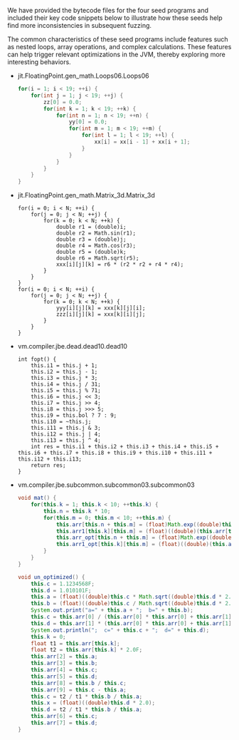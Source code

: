 We have provided the bytecode files for the four seed programs and included their key code snippets below to illustrate how these seeds help find more inconsistencies in subsequent fuzzing.

The common characteristics of these seed programs include features such as nested loops, array operations, and complex calculations. These features can help trigger relevant optimizations in the JVM, thereby exploring more interesting behaviors.

* jit.FloatingPoint.gen_math.Loops06.Loops06

  ```java
  for(i = 1; i < 19; ++i) {
      for(int j = 1; j < 19; ++j) {
          zz[0] = 0.0;
          for(int k = 1; k < 19; ++k) {
              for(int n = 1; n < 19; ++n) {
                  yy[0] = 0.0;
                  for(int m = 1; m < 19; ++m) {
                      for(int l = 1; l < 19; ++l) {
                          xx[i] = xx[i - 1] + xx[i + 1];
                      }
                  }
              }
          }
      }
  }
  ```

* jit.FloatingPoint.gen_math.Matrix_3d.Matrix_3d

  ```
  for(i = 0; i < N; ++i) {
      for(j = 0; j < N; ++j) {
          for(k = 0; k < N; ++k) {
              double r1 = (double)i;
              double r2 = Math.sin(r1);
              double r3 = (double)j;
              double r4 = Math.cos(r3);
              double r5 = (double)k;
              double r6 = Math.sqrt(r5);
              xxx[i][j][k] = r6 * (r2 * r2 + r4 * r4);
          }
      }
  }
  for(i = 0; i < N; ++i) {
      for(j = 0; j < N; ++j) {
          for(k = 0; k < N; ++k) {
              yyy[i][j][k] = xxx[k][j][i];
              zzz[i][j][k] = xxx[k][i][j];
          }
      }
  }
  ```

* vm.compiler.jbe.dead.dead10.dead10

  ```
  int fopt() {
      this.i1 = this.j + 1;
      this.i2 = this.j - 1;
      this.i3 = this.j * 3;
      this.i4 = this.j / 31;
      this.i5 = this.j % 71;
      this.i6 = this.j << 3;
      this.i7 = this.j >> 4;
      this.i8 = this.j >>> 5;
      this.i9 = this.bol ? 7 : 9;
      this.i10 = ~this.j;
      this.i11 = this.j & 3;
      this.i12 = this.j | 4;
      this.i13 = this.j ^ 4;
      int res = this.i1 + this.i2 + this.i3 + this.i4 + this.i5 + this.i6 + this.i7 + this.i8 + this.i9 + this.i10 + this.i11 + this.i12 + this.i13;
      return res;
  }
  ```

* vm.compiler.jbe.subcommon.subcommon03.subcommon03

  ```java
  void mat() {
      for(this.k = 1; this.k < 10; ++this.k) {
          this.n = this.k * 10;
          for(this.m = 0; this.m < 10; ++this.m) {
              this.arr[this.n + this.m] = (float)Math.exp((double)this.arr[this.m]);
              this.arr1[this.k][this.m] = (float)((double)(this.arr[this.m] * 1.0F) / Math.PI);
              this.arr_opt[this.n + this.m] = (float)Math.exp((double)this.arr_opt[this.m]);
              this.arr1_opt[this.k][this.m] = (float)((double)(this.arr_opt[this.m] * 1.0F) / Math.PI);
          }
      }
  }
  
  void un_optimized() {
      this.c = 1.1234568F;
      this.d = 1.010101F;
      this.a = (float)((double)this.c * Math.sqrt((double)this.d * 2.0) / (2.0 * (double)this.d));
      this.b = (float)((double)this.c / Math.sqrt((double)this.d * 2.0) / (2.0 * (double)this.d));
      System.out.print("a=" + this.a + ";  b=" + this.b);
      this.c = this.arr[0] / (this.arr[0] * this.arr[0] + this.arr[1] * this.arr[1]);
      this.d = this.arr[1] * (this.arr[0] * this.arr[0] + this.arr[1] * this.arr[1]);
      System.out.println(";  c=" + this.c + ";  d=" + this.d);
      this.k = 0;
      float t1 = this.arr[this.k];
      float t2 = this.arr[this.k] * 2.0F;
      this.arr[2] = this.a;
      this.arr[3] = this.b;
      this.arr[4] = this.c;
      this.arr[5] = this.d;
      this.arr[8] = this.b / this.c;
      this.arr[9] = this.c - this.a;
      this.c = t2 / t1 * this.b / this.a;
      this.x = (float)((double)this.d * 2.0);
      this.d = t2 / t1 * this.b / this.a;
      this.arr[6] = this.c;
      this.arr[7] = this.d;
  }
  ```

  
